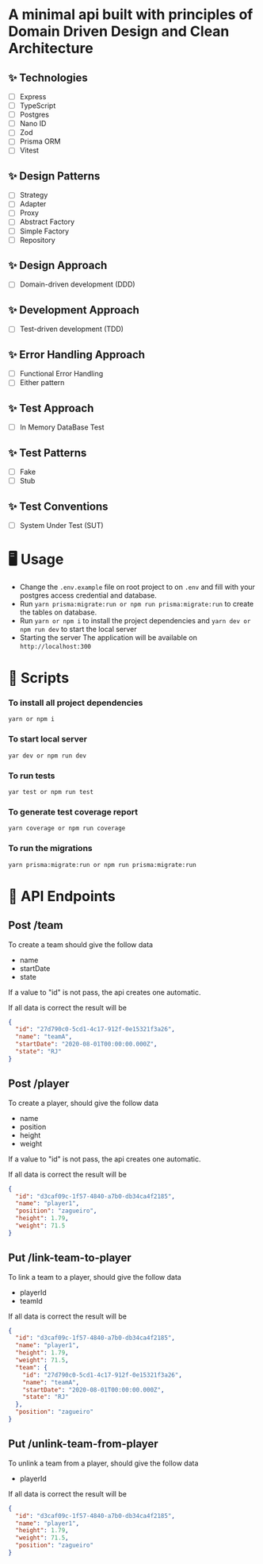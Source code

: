 # A minimal api built with principles of Domain Driven Design and Clean Architecture

## ✨ Technologies

- [ ] Express
- [ ] TypeScript
- [ ] Postgres
- [ ] Nano ID
- [ ] Zod
- [ ] Prisma ORM
- [ ] Vitest

## ✨ Design Patterns

- [ ] Strategy
- [ ] Adapter
- [ ] Proxy
- [ ] Abstract Factory
- [ ] Simple Factory
- [ ] Repository

## ✨ Design Approach

- [ ] Domain-driven development (DDD)

## ✨ Development Approach

- [ ] Test-driven development (TDD)

## ✨ Error Handling Approach

- [ ] Functional Error Handling
- [ ] Either pattern

## ✨ Test Approach

- [ ] In Memory DataBase Test

## ✨ Test Patterns

- [ ] Fake
- [ ] Stub

## ✨ Test Conventions

- [ ] System Under Test (SUT)

# :desktop_computer: Usage

- Change the `.env.example` file on root project to on `.env` and fill with your postgres access credential and database.
- Run `yarn prisma:migrate:run or npm run prisma:migrate:run` to create the tables on database.
- Run `yarn or npm i` to install the project dependencies and `yarn dev or npm run dev` to start the local server
- Starting the server The application will be available on `http://localhost:300`

# 🔖 Scripts

### To install all project dependencies

    yarn or npm i

### To start local server

    yar dev or npm run dev

### To run tests

    yar test or npm run test

### To generate test coverage report

    yarn coverage or npm run coverage

### To run the migrations

    yarn prisma:migrate:run or npm run prisma:migrate:run

# :speech_balloon: API Endpoints

## Post /team

To create a team should give the follow data

- name
- startDate
- state

If a value to "id" is not pass, the api creates one automatic.

If all data is correct the result will be

```json
{
  "id": "27d790c0-5cd1-4c17-912f-0e15321f3a26",
  "name": "teamA",
  "startDate": "2020-08-01T00:00:00.000Z",
  "state": "RJ"
}
```

## Post /player

To create a player, should give the follow data

- name
- position
- height
- weight

If a value to "id" is not pass, the api creates one automatic.

If all data is correct the result will be

```json
{
  "id": "d3caf09c-1f57-4840-a7b0-db34ca4f2185",
  "name": "player1",
  "position": "zagueiro",
  "height": 1.79,
  "weight": 71.5
}
```

## Put /link-team-to-player

To link a team to a player, should give the follow data

- playerId
- teamId

If all data is correct the result will be

```json
{
  "id": "d3caf09c-1f57-4840-a7b0-db34ca4f2185",
  "name": "player1",
  "height": 1.79,
  "weight": 71.5,
  "team": {
    "id": "27d790c0-5cd1-4c17-912f-0e15321f3a26",
    "name": "teamA",
    "startDate": "2020-08-01T00:00:00.000Z",
    "state": "RJ"
  },
  "position": "zagueiro"
}
```

## Put /unlink-team-from-player

To unlink a team from a player, should give the follow data

- playerId

If all data is correct the result will be

```json
{
  "id": "d3caf09c-1f57-4840-a7b0-db34ca4f2185",
  "name": "player1",
  "height": 1.79,
  "weight": 71.5,
  "position": "zagueiro"
}
```
